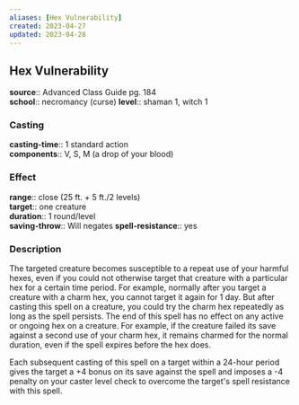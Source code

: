 ```yaml
---
aliases: [Hex Vulnerability]
created: 2023-04-27
updated: 2023-04-28
---
```


## Hex Vulnerability

**source**:: Advanced Class Guide pg. 184  
**school**:: necromancy (curse)
**level**:: shaman 1, witch 1

### Casting

**casting-time**:: 1 standard action  
**components**:: V, S, M (a drop of your blood)

### Effect

**range**:: close (25 ft. + 5 ft./2 levels)  
**target**:: one creature  
**duration**:: 1 round/level  
**saving-throw**:: Will negates
**spell-resistance**:: yes

### Description

The targeted creature becomes susceptible to a repeat use of your harmful hexes, even if you could not otherwise target that creature with a particular hex for a certain time period. For example, normally after you target a creature with a charm hex, you cannot target it again for 1 day. But after casting this spell on a creature, you could try the charm hex repeatedly as long as the spell persists. The end of this spell has no effect on any active or ongoing hex on a creature. For example, if the creature failed its save against a second use of your charm hex, it remains charmed for the normal duration, even if the spell expires before the hex does.  
  
Each subsequent casting of this spell on a target within a 24-hour period gives the target a +4 bonus on its save against the spell and imposes a -4 penalty on your caster level check to overcome the target's spell resistance with this spell.
